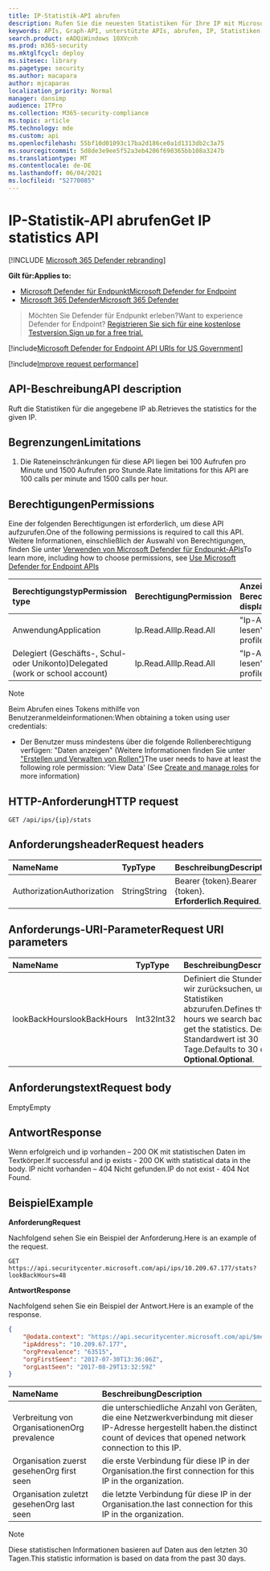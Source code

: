 ```yaml
---
title: IP-Statistik-API abrufen
description: Rufen Sie die neuesten Statistiken für Ihre IP mit Microsoft Defender für Endpunkt ab.
keywords: APIs, Graph-API, unterstützte APIs, abrufen, IP, Statistiken, Verbreitung
search.product: eADQiWindows 10XVcnh
ms.prod: m365-security
ms.mktglfcycl: deploy
ms.sitesec: library
ms.pagetype: security
ms.author: macapara
author: mjcaparas
localization_priority: Normal
manager: dansimp
audience: ITPro
ms.collection: M365-security-compliance
ms.topic: article
MS.technology: mde
ms.custom: api
ms.openlocfilehash: 55bf10d01093c17ba2d186ce0a1d1313db2c3a75
ms.sourcegitcommit: 5d8de3e9ee5f52a3eb4206f690365bb108a3247b
ms.translationtype: MT
ms.contentlocale: de-DE
ms.lasthandoff: 06/04/2021
ms.locfileid: "52770085"
---
```

# <a name="get-ip-statistics-api"></a><span data-ttu-id="a519e-104">IP-Statistik-API abrufen</span><span class="sxs-lookup"><span data-stu-id="a519e-104">Get IP statistics API</span></span>

[!INCLUDE [Microsoft 365 Defender rebranding](../../includes/microsoft-defender.md)]

<span data-ttu-id="a519e-105">**Gilt für:**</span><span class="sxs-lookup"><span data-stu-id="a519e-105">**Applies to:**</span></span>
- [<span data-ttu-id="a519e-106">Microsoft Defender für Endpunkt</span><span class="sxs-lookup"><span data-stu-id="a519e-106">Microsoft Defender for Endpoint</span></span>](https://go.microsoft.com/fwlink/p/?linkid=2154037)
- [<span data-ttu-id="a519e-107">Microsoft 365 Defender</span><span class="sxs-lookup"><span data-stu-id="a519e-107">Microsoft 365 Defender</span></span>](https://go.microsoft.com/fwlink/?linkid=2118804)

> <span data-ttu-id="a519e-108">Möchten Sie Defender für Endpunkt erleben?</span><span class="sxs-lookup"><span data-stu-id="a519e-108">Want to experience Defender for Endpoint?</span></span> [<span data-ttu-id="a519e-109">Registrieren Sie sich für eine kostenlose Testversion.</span><span class="sxs-lookup"><span data-stu-id="a519e-109">Sign up for a free trial.</span></span>](https://www.microsoft.com/microsoft-365/windows/microsoft-defender-atp?ocid=docs-wdatp-exposedapis-abovefoldlink) 

[!include[Microsoft Defender for Endpoint API URIs for US Government](../../includes/microsoft-defender-api-usgov.md)]

[!include[Improve request performance](../../includes/improve-request-performance.md)]

## <a name="api-description"></a><span data-ttu-id="a519e-110">API-Beschreibung</span><span class="sxs-lookup"><span data-stu-id="a519e-110">API description</span></span>
<span data-ttu-id="a519e-111">Ruft die Statistiken für die angegebene IP ab.</span><span class="sxs-lookup"><span data-stu-id="a519e-111">Retrieves the statistics for the given IP.</span></span>

## <a name="limitations"></a><span data-ttu-id="a519e-112">Begrenzungen</span><span class="sxs-lookup"><span data-stu-id="a519e-112">Limitations</span></span>
1. <span data-ttu-id="a519e-113">Die Rateneinschränkungen für diese API liegen bei 100 Aufrufen pro Minute und 1500 Aufrufen pro Stunde.</span><span class="sxs-lookup"><span data-stu-id="a519e-113">Rate limitations for this API are 100 calls per minute and 1500 calls per hour.</span></span>

## <a name="permissions"></a><span data-ttu-id="a519e-114">Berechtigungen</span><span class="sxs-lookup"><span data-stu-id="a519e-114">Permissions</span></span>
<span data-ttu-id="a519e-115">Eine der folgenden Berechtigungen ist erforderlich, um diese API aufzurufen.</span><span class="sxs-lookup"><span data-stu-id="a519e-115">One of the following permissions is required to call this API.</span></span> <span data-ttu-id="a519e-116">Weitere Informationen, einschließlich der Auswahl von Berechtigungen, finden Sie unter [Verwenden von Microsoft Defender für Endpunkt-APIs](apis-intro.md)</span><span class="sxs-lookup"><span data-stu-id="a519e-116">To learn more, including how to choose permissions, see [Use Microsoft Defender for Endpoint APIs](apis-intro.md)</span></span>

<span data-ttu-id="a519e-117">Berechtigungstyp</span><span class="sxs-lookup"><span data-stu-id="a519e-117">Permission type</span></span> |   <span data-ttu-id="a519e-118">Berechtigung</span><span class="sxs-lookup"><span data-stu-id="a519e-118">Permission</span></span>  |   <span data-ttu-id="a519e-119">Anzeigename der Berechtigung</span><span class="sxs-lookup"><span data-stu-id="a519e-119">Permission display name</span></span>
:---|:---|:---
<span data-ttu-id="a519e-120">Anwendung</span><span class="sxs-lookup"><span data-stu-id="a519e-120">Application</span></span> |   <span data-ttu-id="a519e-121">Ip.Read.All</span><span class="sxs-lookup"><span data-stu-id="a519e-121">Ip.Read.All</span></span> |   <span data-ttu-id="a519e-122">"Ip-Adressprofile lesen"</span><span class="sxs-lookup"><span data-stu-id="a519e-122">'Read IP address profiles'</span></span>
<span data-ttu-id="a519e-123">Delegiert (Geschäfts-, Schul- oder Unikonto)</span><span class="sxs-lookup"><span data-stu-id="a519e-123">Delegated (work or school account)</span></span> | <span data-ttu-id="a519e-124">Ip.Read.All</span><span class="sxs-lookup"><span data-stu-id="a519e-124">Ip.Read.All</span></span> |  <span data-ttu-id="a519e-125">"Ip-Adressprofile lesen"</span><span class="sxs-lookup"><span data-stu-id="a519e-125">'Read IP address profiles'</span></span>

>[!NOTE]
> <span data-ttu-id="a519e-126">Beim Abrufen eines Tokens mithilfe von Benutzeranmeldeinformationen:</span><span class="sxs-lookup"><span data-stu-id="a519e-126">When obtaining a token using user credentials:</span></span>
>- <span data-ttu-id="a519e-127">Der Benutzer muss mindestens über die folgende Rollenberechtigung verfügen: "Daten anzeigen" (Weitere Informationen finden Sie unter ["Erstellen und Verwalten von Rollen")](user-roles.md)</span><span class="sxs-lookup"><span data-stu-id="a519e-127">The user needs to have at least the following role permission: 'View Data' (See [Create and manage roles](user-roles.md) for more information)</span></span>

## <a name="http-request"></a><span data-ttu-id="a519e-128">HTTP-Anforderung</span><span class="sxs-lookup"><span data-stu-id="a519e-128">HTTP request</span></span>

```http
GET /api/ips/{ip}/stats
```

## <a name="request-headers"></a><span data-ttu-id="a519e-129">Anforderungsheader</span><span class="sxs-lookup"><span data-stu-id="a519e-129">Request headers</span></span>

<span data-ttu-id="a519e-130">Name</span><span class="sxs-lookup"><span data-stu-id="a519e-130">Name</span></span> | <span data-ttu-id="a519e-131">Typ</span><span class="sxs-lookup"><span data-stu-id="a519e-131">Type</span></span> | <span data-ttu-id="a519e-132">Beschreibung</span><span class="sxs-lookup"><span data-stu-id="a519e-132">Description</span></span>
:---|:---|:---
<span data-ttu-id="a519e-133">Authorization</span><span class="sxs-lookup"><span data-stu-id="a519e-133">Authorization</span></span> | <span data-ttu-id="a519e-134">String</span><span class="sxs-lookup"><span data-stu-id="a519e-134">String</span></span> | <span data-ttu-id="a519e-135">Bearer {token}.</span><span class="sxs-lookup"><span data-stu-id="a519e-135">Bearer {token}.</span></span> <span data-ttu-id="a519e-136">**Erforderlich**.</span><span class="sxs-lookup"><span data-stu-id="a519e-136">**Required**.</span></span>

## <a name="request-uri-parameters"></a><span data-ttu-id="a519e-137">Anforderungs-URI-Parameter</span><span class="sxs-lookup"><span data-stu-id="a519e-137">Request URI parameters</span></span>

<span data-ttu-id="a519e-138">Name</span><span class="sxs-lookup"><span data-stu-id="a519e-138">Name</span></span> | <span data-ttu-id="a519e-139">Typ</span><span class="sxs-lookup"><span data-stu-id="a519e-139">Type</span></span> | <span data-ttu-id="a519e-140">Beschreibung</span><span class="sxs-lookup"><span data-stu-id="a519e-140">Description</span></span>
:---|:---|:---
<span data-ttu-id="a519e-141">lookBackHours</span><span class="sxs-lookup"><span data-stu-id="a519e-141">lookBackHours</span></span> | <span data-ttu-id="a519e-142">Int32</span><span class="sxs-lookup"><span data-stu-id="a519e-142">Int32</span></span> | <span data-ttu-id="a519e-143">Definiert die Stunden, die wir zurücksuchen, um die Statistiken abzurufen.</span><span class="sxs-lookup"><span data-stu-id="a519e-143">Defines the hours we search back to get the statistics.</span></span> <span data-ttu-id="a519e-144">Der Standardwert ist 30 Tage.</span><span class="sxs-lookup"><span data-stu-id="a519e-144">Defaults to 30 days.</span></span> <span data-ttu-id="a519e-145">**Optional**.</span><span class="sxs-lookup"><span data-stu-id="a519e-145">**Optional**.</span></span>

## <a name="request-body"></a><span data-ttu-id="a519e-146">Anforderungstext</span><span class="sxs-lookup"><span data-stu-id="a519e-146">Request body</span></span>
<span data-ttu-id="a519e-147">Empty</span><span class="sxs-lookup"><span data-stu-id="a519e-147">Empty</span></span>

## <a name="response"></a><span data-ttu-id="a519e-148">Antwort</span><span class="sxs-lookup"><span data-stu-id="a519e-148">Response</span></span>
<span data-ttu-id="a519e-149">Wenn erfolgreich und ip vorhanden – 200 OK mit statistischen Daten im Textkörper.</span><span class="sxs-lookup"><span data-stu-id="a519e-149">If successful and ip exists - 200 OK with statistical data in the body.</span></span> <span data-ttu-id="a519e-150">IP nicht vorhanden – 404 Nicht gefunden.</span><span class="sxs-lookup"><span data-stu-id="a519e-150">IP do not exist - 404 Not Found.</span></span>


## <a name="example"></a><span data-ttu-id="a519e-151">Beispiel</span><span class="sxs-lookup"><span data-stu-id="a519e-151">Example</span></span>

<span data-ttu-id="a519e-152">**Anforderung**</span><span class="sxs-lookup"><span data-stu-id="a519e-152">**Request**</span></span>

<span data-ttu-id="a519e-153">Nachfolgend sehen Sie ein Beispiel der Anforderung.</span><span class="sxs-lookup"><span data-stu-id="a519e-153">Here is an example of the request.</span></span>

```http
GET https://api.securitycenter.microsoft.com/api/ips/10.209.67.177/stats?lookBackHours=48
```

<span data-ttu-id="a519e-154">**Antwort**</span><span class="sxs-lookup"><span data-stu-id="a519e-154">**Response**</span></span>

<span data-ttu-id="a519e-155">Nachfolgend sehen Sie ein Beispiel der Antwort.</span><span class="sxs-lookup"><span data-stu-id="a519e-155">Here is an example of the response.</span></span>


```json
{
    "@odata.context": "https://api.securitycenter.microsoft.com/api/$metadata#microsoft.windowsDefenderATP.api.InOrgIPStats",
    "ipAddress": "10.209.67.177",
    "orgPrevalence": "63515",
    "orgFirstSeen": "2017-07-30T13:36:06Z",
    "orgLastSeen": "2017-08-29T13:32:59Z"
}
```


| <span data-ttu-id="a519e-156">Name</span><span class="sxs-lookup"><span data-stu-id="a519e-156">Name</span></span> | <span data-ttu-id="a519e-157">Beschreibung</span><span class="sxs-lookup"><span data-stu-id="a519e-157">Description</span></span> |
| :--- | :---------- |
| <span data-ttu-id="a519e-158">Verbreitung von Organisationen</span><span class="sxs-lookup"><span data-stu-id="a519e-158">Org prevalence</span></span> | <span data-ttu-id="a519e-159">die unterschiedliche Anzahl von Geräten, die eine Netzwerkverbindung mit dieser IP-Adresse hergestellt haben.</span><span class="sxs-lookup"><span data-stu-id="a519e-159">the distinct count of devices that opened network connection to this IP.</span></span> |
| <span data-ttu-id="a519e-160">Organisation zuerst gesehen</span><span class="sxs-lookup"><span data-stu-id="a519e-160">Org first seen</span></span> | <span data-ttu-id="a519e-161">die erste Verbindung für diese IP in der Organisation.</span><span class="sxs-lookup"><span data-stu-id="a519e-161">the first connection for this IP in the organization.</span></span> |
| <span data-ttu-id="a519e-162">Organisation zuletzt gesehen</span><span class="sxs-lookup"><span data-stu-id="a519e-162">Org last seen</span></span>  | <span data-ttu-id="a519e-163">die letzte Verbindung für diese IP in der Organisation.</span><span class="sxs-lookup"><span data-stu-id="a519e-163">the last connection for this IP in the organization.</span></span> |

> [!NOTE]
> <span data-ttu-id="a519e-164">Diese statistischen Informationen basieren auf Daten aus den letzten 30 Tagen.</span><span class="sxs-lookup"><span data-stu-id="a519e-164">This statistic information is based on data from the past 30 days.</span></span> 

